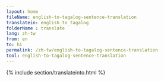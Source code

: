 ```yaml
---
layout: home
fileName: english-to-tagalog-sentence-translation
translatein: english_to_tagalog
folderName : translate
lang: zh-tw
from: en
to: hi
permalink: /zh-tw/english-to-tagalog-sentence-translation
tool: english-to-tagalog-sentence-translation
---
```

{% include section/translateinto.html %}